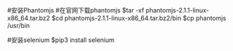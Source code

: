 #安装Phantomjs
#在官网下载phantomjs
$tar -xf  phantomjs-2.1.1-linux-x86_64.tar.bz2
$cd  phantomjs-2.1.1-linux-x86_64.tar.bz2/bin
$cp phantomjs /usr/bin


#安装selenium
$pip3 install selenium


